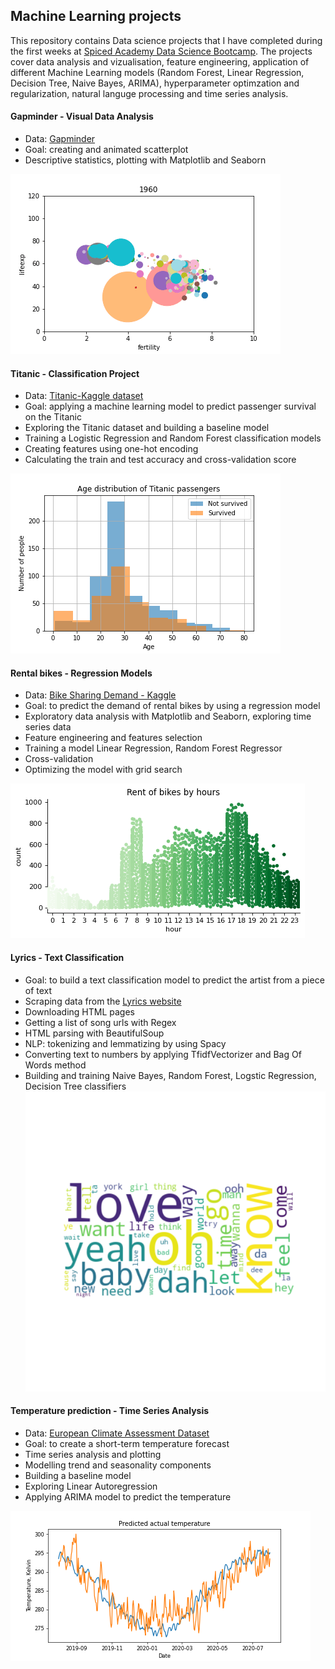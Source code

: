 ## Machine Learning projects

This repository contains Data science projects that I have completed during the first weeks at [Spiced Academy Data Science Bootcamp](https://www.spiced-academy.com/en). The projects cover data analysis and vizualisation, feature engineering, application of different Machine Learning models (Random Forest, Linear Regression, Decision Tree, Naive Bayes, ARIMA), hyperparameter optimzation and regularization, natural languge processing and time series analysis.

#### Gapminder - Visual Data Analysis 
* Data: [Gapminder](https://www.gapminder.org/data/)
* Goal: creating and animated scatterplot
* Descriptive statistics, plotting with Matplotlib and Seaborn

![Alt Text](https://github.com/madinamarat/machine_learning_projects/blob/master/01_animated_scatterplot/output.gif)

#### Titanic - Classification Project
* Data: [Titanic-Kaggle dataset](https://www.kaggle.com/c/titanic/data)
* Goal: applying a machine learning model to predict passenger survival on the Titanic
* Exploring the Titanic dataset and building a baseline model
* Training a Logistic Regression and Random Forest classification models
* Creating features using one-hot encoding
* Calculating the train and test accuracy and cross-validation score

![Alt Text](https://github.com/madinamarat/machine_learning_projects/blob/master/02_titanic/data/age_distribution.png)

#### Rental bikes - Regression Models
* Data: [Bike Sharing Demand - Kaggle](https://www.kaggle.com/c/bike-sharing-demand/data)
* Goal: to predict the demand of rental bikes by using a regression model
* Exploratory data analysis with Matplotlib and Seaborn, exploring time series data
* Feature engineering and features selection
* Training a model Linear Regression, Random Forest Regressor
* Cross-validation
* Optimizing the model with grid search

![Alt text](https://github.com/madinamarat/machine_learning_projects/blob/master/03_bikes/data/rent_by_hours.png)

#### Lyrics - Text Classification
* Goal: to build a text classification model to predict the artist from a piece of text
* Scraping data from the [Lyrics website](https://www.lyrics.com/)
* Downloading HTML pages
* Getting a list of song urls with Regex
* HTML parsing with BeautifulSoup 
* NLP: tokenizing and lemmatizing by using Spacy
* Converting text to numbers by applying TfidfVectorizer and Bag Of Words method
* Building and training Naive Bayes, Random Forest, Logstic Regression, Decision Tree classifiers
![Alt text](https://github.com/madinamarat/machine_learning_projects/blob/master/04_lyrics_scraping/data/cloud.png)

#### Temperature prediction - Time Series Analysis
* Data: [European Climate Assessment Dataset](https://www.ecad.eu/)
* Goal: to create a short-term temperature forecast
* Time series analysis and plotting
* Modelling trend and seasonality components
* Building a baseline model
* Exploring Linear Autoregression
* Applying ARIMA model to predict the temperature

![Alt text](https://github.com/madinamarat/machine_learning_projects/blob/master/05_temperature_time_series/data/temperature_prediction.png) 

